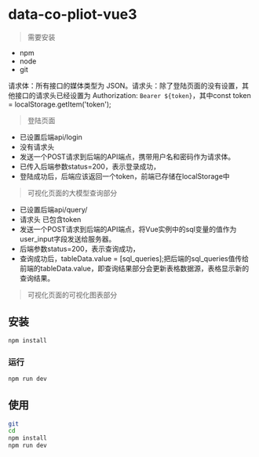 # data-co-pliot-vue3

> 需要安装

- npm 
- node
- git

请求体：所有接口的媒体类型为 JSON。请求头：除了登陆页面的没有设置，其他接口的请求头已经设置为 
Authorization: `Bearer ${token}`，其中const token = localStorage.getItem('token');

> 登陆页面
- 已设置后端api/login
- 没有请求头 
- 发送一个POST请求到后端的API端点，携带用户名和密码作为请求体。
- 已传入后端参数status=200，表示登录成功，
- 登陆成功后，后端应该返回一个token，前端已存储在localStorage中


> 可视化页面的大模型查询部分
- 已设置后端api/query/
- 请求头 已包含token
- 发送一个POST请求到后端的API端点，将Vue实例中的sql变量的值作为user_input字段发送给服务器。
- 后端参数status=200，表示查询成功，
- 查询成功后，tableData.value = [sql_queries];把后端的sql_queries值传给前端的tableData.value，即查询结果部分会更新表格数据源，表格显示新的查询结果。

> 可视化页面的可视化图表部分

## 安装

```bash
npm install
```

### 运行

```bash
npm run dev
```

## 使用

```bash
git 
cd 
npm install
npm run dev
```